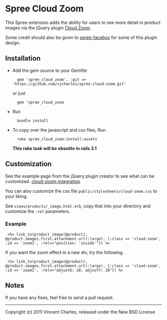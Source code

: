 Spree Cloud Zoom
==============

This Spree extension adds the ability for users to see more detail in product images via the jQuery plugin [Cloud Zoom](http://www.professorcloud.com/mainsite/cloud-zoom.htm).

Some credit should also be given to [spree-facebox](github.com/3months/spree-facebox) for some of this plugin design.

## Installation

* Add the gem source to your Gemfile

		gem 'spree_cloud_zoom', :git => 'https://github.com/vjcharles/spree-cloud-zoom.git'
	
	or just 
	
		gem 'spree_cloud_zoom

		
* Run
		
		bundle install

* To copy over the javascript and css files, Run
		
		rake spree_cloud_zoom:install:assets

	**This rake task will be obsolite in rails 3.1**

## Customization

See the example page from the jQuery plugin creator to see what can be customized.
 [cloud-zoom-integration](http://www.professorcloud.com/mainsite/cloud-zoom-integration.htm)

You can also customize the css file `public/stylesheets/cloud-zoom.css` to your liking.

See `views/products/_image.html.erb`, copy that into your directory and customize the `:rel` parameters.

### Example

	 <%= link_to(product_image(@product), @product.images.first.attachment.url(:large), {:class => 'cloud-zoom', :id => 'zoom1', :rel=>"position: 'inside'"}) %>
	

If you want the zoom effect in a new div, try the following.

	 <%= link_to(product_image(@product), @product.images.first.attachment.url(:large), {:class => 'cloud-zoom', :id => 'zoom1', :rel=>"adjustX: 20, adjustY: 20"}) %>

## Notes

If you have any fixes, feel free to send a pull request.

---
Copyright (c) 2011 Vincent Charles, released under the New BSD License
